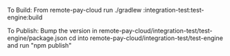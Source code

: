 To Build:
From remote-pay-cloud run ./gradlew :integration-test:test-engine:build

To Publish:
Bump the version in remote-pay-cloud/integration-test/test-engine/package.json
cd into remote-pay-cloud/integration-test/test-engine and run "npm publish"